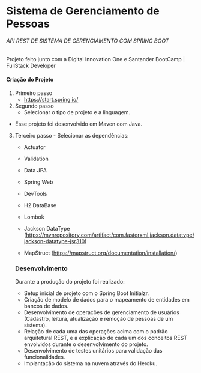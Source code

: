 # Sistema de Gerenciamento de Pessoas

###### API REST DE SISTEMA DE GERENCIAMENTO COM SPRING BOOT

Projeto feito junto com a Digital Innovation One e Santander BootCamp | FullStack Developer



#### Criação do Projeto 

1. Primeiro passo
   -  https://start.spring.io/
2. Segundo passo
   - Selecionar o tipo de projeto e a linguagem.

- Esse projeto foi desenvolvido em Maven com Java.

3. Terceiro passo - Selecionar as dependências: 

   - Actuator

   - Validation

   - Data JPA

   - Spring Web

   - DevTools

   - H2 DataBase

   - Lombok

   - Jackson DataType (https://mvnrepository.com/artifact/com.fasterxml.jackson.datatype/jackson-datatype-jsr310)

   - MapStruct (https://mapstruct.org/documentation/installation/)

     

   ### Desenvolvimento

   Durante a produção do projeto foi realizado: 

   - Setup inicial de projeto com o Spring Boot Initialzr.
   - Criação de modelo de dados para o mapeamento de entidades em bancos de dados.
   -  Desenvolvimento de operações de gerenciamento de usuários (Cadastro, leitura, atualização e remoção de pessoas de um sistema). 
   - Relação de cada uma das operações acima com o padrão arquitetural REST, e a explicação de cada um dos conceitos REST envolvidos durante o desenvolvimento do projeto. 
   - Desenvolvimento de testes unitários para validação das funcionalidades.
   -  Implantação do sistema na nuvem através do Heroku.

   

